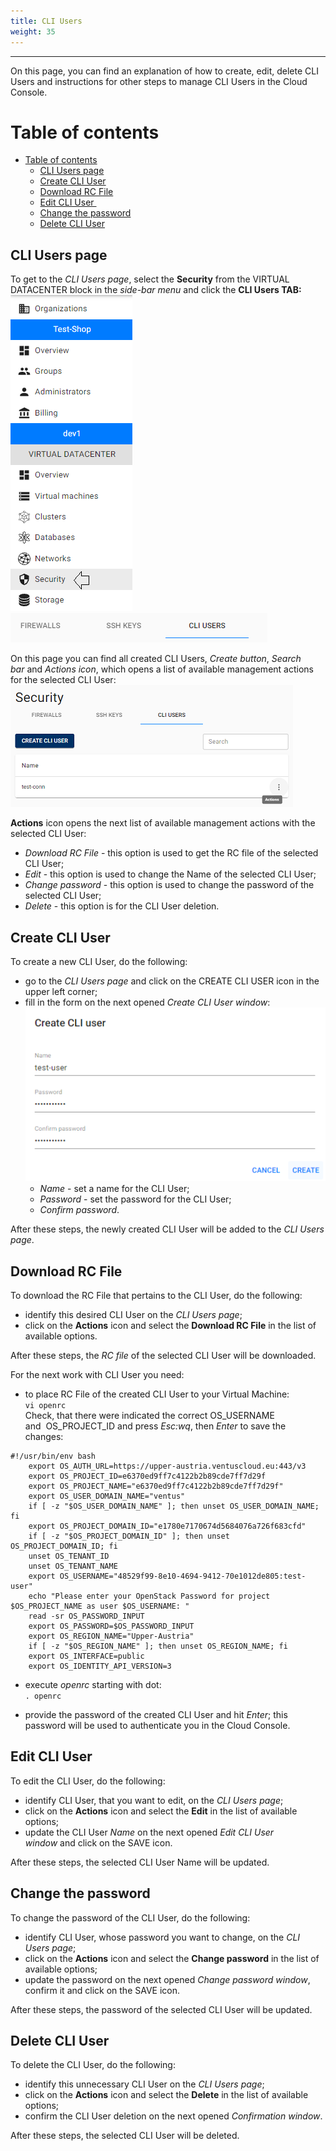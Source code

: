 ```yaml
---
title: CLI Users
weight: 35
---
```

___
On this page, you can find an explanation of how to create, edit, delete CLI Users and instructions for other steps to manage CLI Users in the Cloud Console.

# Table of contents
- [Table of contents](#table-of-contents)
	- [CLI Users page](#cli-users-page)
	- [Create CLI User](#create-cli-user)
	- [Download RC File](#download-rc-file)
	- [Edit CLI User ](#edit-cli-user)
	- [Change the password](#change-the-password)
	- [Delete CLI User](#delete-cli-user)

## CLI Users page
To get to the *CLI Users page*, select the **Security** from the VIRTUAL DATACENTER block in the *side-bar menu* and click the **CLI Users TAB:**
![](../../../assets/images/cli/1.png?width=15pc&classes=border,shadow) 
![](../../../assets/images/cli/2.png?width=20pc&classes=border,shadow) 

On this page you can find all created CLI Users, *Create button*, *Search bar* and *Actions icon*, which opens a list of available management actions for the selected CLI User:
![](../../../assets/images/cli/3.png?classes=border,shadow) 

**Actions** icon opens the next list of available management actions with the selected CLI User:
- *Download RC File* - this option is used to get the RC file of the selected CLI User;
- *Edit* - this option is used to change the Name of the selected CLI User;
- *Change password* - this option is used to change the password of the selected CLI User;
- *Delete* - this option is for the CLI User deletion.

## Create CLI User
To create a new CLI User, do the following:
- go to the *CLI Users page* and click on the CREATE CLI USER icon in the upper left corner;
- fill in the form on the next opened *Create CLI User window*:  
![](../../../assets/images/cli/4.png?width=35pc&classes=border,shadow) 
  - *Name* - set a name for the CLI User; 
  - *Password* - set the password for the CLI User; 
  - *Confirm password*.

After these steps, the newly created CLI User will be added to the *CLI Users page*.

## Download RC File
To download the RC File that pertains to the CLI User, do the following:
- identify this desired CLI User on the *CLI Users page*;
- click on the **Actions** icon and select the **Download RC File** in the list of available options.

After these steps, the *RC file* of the selected CLI User will be downloaded.

For the next work with CLI User you need:
- to place RC File of the created CLI User to your Virtual Machine:  
`vi openrc`  
Check, that there were indicated the correct OS_USERNAME and  OS_PROJECT_ID and press *Esc:wq*, then *Enter* to save the changes:  
```
#!/usr/bin/env bash
	export OS_AUTH_URL=https://upper-austria.ventuscloud.eu:443/v3
	export OS_PROJECT_ID=e6370ed9ff7c4122b2b89cde7ff7d29f
	export OS_PROJECT_NAME="e6370ed9ff7c4122b2b89cde7ff7d29f"
	export OS_USER_DOMAIN_NAME="ventus"
	if [ -z "$OS_USER_DOMAIN_NAME" ]; then unset OS_USER_DOMAIN_NAME; fi
	export OS_PROJECT_DOMAIN_ID="e1780e7170674d5684076a726f683cfd"
	if [ -z "$OS_PROJECT_DOMAIN_ID" ]; then unset OS_PROJECT_DOMAIN_ID; fi
	unset OS_TENANT_ID
	unset OS_TENANT_NAME
	export OS_USERNAME="48529f99-8e10-4694-9412-70e1012de805:test-user"
	echo "Please enter your OpenStack Password for project $OS_PROJECT_NAME as user $OS_USERNAME: "
	read -sr OS_PASSWORD_INPUT
	export OS_PASSWORD=$OS_PASSWORD_INPUT
	export OS_REGION_NAME="Upper-Austria"
	if [ -z "$OS_REGION_NAME" ]; then unset OS_REGION_NAME; fi
	export OS_INTERFACE=public
	export OS_IDENTITY_API_VERSION=3
```   

- execute *openrc* starting with dot:  
`. openrc`  

- provide the password of the created CLI User and hit *Enter*; this password will be used to authenticate you in the Cloud Console.

## Edit CLI User 
To edit the CLI User, do the following:
- identify CLI User, that you want to edit, on the *CLI Users page*;
- click on the **Actions** icon and select the **Edit** in the list of available options;
- update the CLI User *Name* on the next opened *Edit CLI User window* and click on the SAVE icon.

After these steps, the selected CLI User Name will be updated.

## Change the password
To change the password of the CLI User, do the following:
- identify CLI User, whose password you want to change, on the *CLI Users page*;
- click on the **Actions** icon and select the **Change password** in the list of available options;
- update the password on the next opened *Change password window*, confirm it and click on the SAVE icon.

After these steps, the password of the selected CLI User will be updated.

## Delete CLI User
To delete the CLI User, do the following:
- identify this unnecessary CLI User on the *CLI Users page*;
- click on the **Actions** icon and select the **Delete** in the list of available options;
- confirm the CLI User deletion on the next opened *Confirmation window*.

After these steps, the selected CLI User will be deleted.

